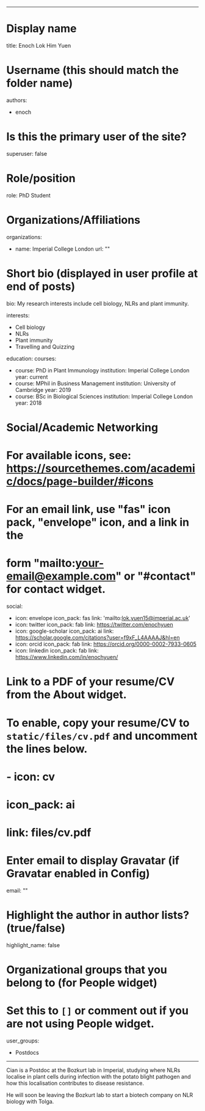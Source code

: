 
---
# Display name
title: Enoch Lok Him Yuen

# Username (this should match the folder name)
authors:
- enoch

# Is this the primary user of the site?
superuser: false

# Role/position
role: PhD Student

# Organizations/Affiliations
organizations:
- name: Imperial College London
  url: ""

# Short bio (displayed in user profile at end of posts)
bio: My research interests include cell biology, NLRs and plant immunity.

interests:
- Cell biology
- NLRs
- Plant immunity
- Travelling and Quizzing

education:
  courses:
  - course: PhD in Plant Immunology
    institution: Imperial College London
    year: current
  - course: MPhil in Business Management
    institution: University of Cambridge
    year: 2019
  - course: BSc in Biological Sciences
    institution: Imperial College London
    year: 2018

# Social/Academic Networking
# For available icons, see: https://sourcethemes.com/academic/docs/page-builder/#icons
#   For an email link, use "fas" icon pack, "envelope" icon, and a link in the
#   form "mailto:your-email@example.com" or "#contact" for contact widget.
social:
- icon: envelope
  icon_pack: fas
  link: 'mailto:lok.yuen15@imperial.ac.uk'
- icon: twitter
  icon_pack: fab
  link: https://twitter.com/enochyuen
- icon: google-scholar
  icon_pack: ai
  link: https://scholar.google.com/citations?user=f9xF_L4AAAAJ&hl=en
- icon: orcid
  icon_pack: fab
  link: https://orcid.org/0000-0002-7933-0605
- icon: linkedin
  icon_pack: fab
  link: https://www.linkedin.com/in/enochyuen/

# Link to a PDF of your resume/CV from the About widget.
# To enable, copy your resume/CV to `static/files/cv.pdf` and uncomment the lines below.
# - icon: cv
#   icon_pack: ai
#   link: files/cv.pdf

# Enter email to display Gravatar (if Gravatar enabled in Config)
email: ""

# Highlight the author in author lists? (true/false)
highlight_name: false

# Organizational groups that you belong to (for People widget)
#   Set this to `[]` or comment out if you are not using People widget.
user_groups:
- Postdocs
---

Cian is a Postdoc at the Bozkurt lab in Imperial, studying where NLRs localise in plant cells during infection with the potato blight pathogen and how this localisation contributes to disease resistance. 

He will soon be leaving the Bozkurt lab to start a biotech company on NLR biology with Tolga.
